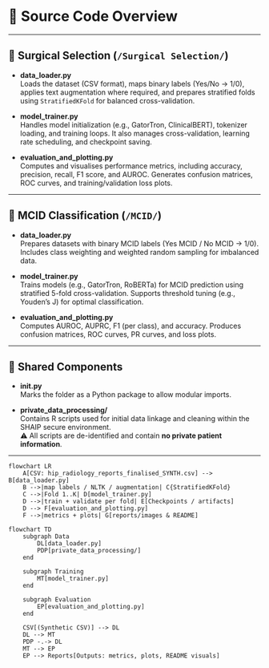 # 📂 Source Code Overview


---

## 🔹 Surgical Selection (`/Surgical Selection/`)  

- **data_loader.py**  
  Loads the dataset (CSV format), maps binary labels (Yes/No → 1/0), applies text augmentation where required, and prepares stratified folds using `StratifiedKFold` for balanced cross-validation.  

- **model_trainer.py**  
  Handles model initialization (e.g., GatorTron, ClinicalBERT), tokenizer loading, and training loops. It also manages cross-validation, learning rate scheduling, and checkpoint saving.  

- **evaluation_and_plotting.py**  
  Computes and visualises performance metrics, including accuracy, precision, recall, F1 score, and AUROC. Generates confusion matrices, ROC curves, and training/validation loss plots.  

---

## 🔹 MCID Classification (`/MCID/`)  

- **data_loader.py**  
  Prepares datasets with binary MCID labels (Yes MCID / No MCID → 1/0). Includes class weighting and weighted random sampling for imbalanced data.  

- **model_trainer.py**  
  Trains models (e.g., GatorTron, RoBERTa) for MCID prediction using stratified 5-fold cross-validation. Supports threshold tuning (e.g., Youden’s J) for optimal classification.  

- **evaluation_and_plotting.py**  
  Computes AUROC, AUPRC, F1 (per class), and accuracy. Produces confusion matrices, ROC curves, PR curves, and loss plots.  

---

## 🔹 Shared Components  

- **__init__.py**  
  Marks the folder as a Python package to allow modular imports.  

- **private_data_processing/**  
  Contains R scripts used for initial data linkage and cleaning within the SHAIP secure environment.  
  ⚠️ All scripts are de-identified and contain **no private patient information**.  

---



```mermaid
flowchart LR
    A[CSV: hip_radiology_reports_finalised_SYNTH.csv] --> B[data_loader.py]
    B -->|map labels / NLTK / augmentation| C{StratifiedKFold}
    C -->|Fold 1..K| D[model_trainer.py]
    D -->|train + validate per fold| E[Checkpoints / artifacts]
    D --> F[evaluation_and_plotting.py]
    F -->|metrics + plots| G[reports/images & README]
```

```mermaid
flowchart TD
    subgraph Data
        DL[data_loader.py]
        PDP[private_data_processing/]
    end

    subgraph Training
        MT[model_trainer.py]
    end

    subgraph Evaluation
        EP[evaluation_and_plotting.py]
    end

    CSV[(Synthetic CSV)] --> DL
    DL --> MT
    PDP -.-> DL
    MT --> EP
    EP --> Reports[Outputs: metrics, plots, README visuals]
